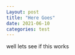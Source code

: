 ```yaml
---
Layout: post
title: "Here Goes"
date: 2021-06-10
categories: test
---
```

well lets see if this works
